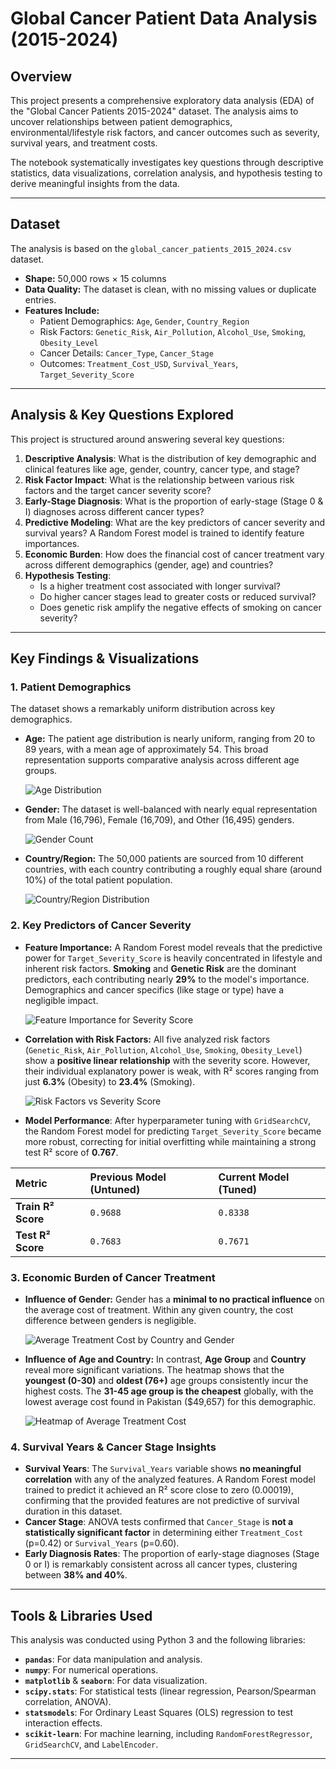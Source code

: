 # Global Cancer Patient Data Analysis (2015-2024)

##  Overview

This project presents a comprehensive exploratory data analysis (EDA) of the "Global Cancer Patients 2015-2024" dataset. The analysis aims to uncover relationships between patient demographics, environmental/lifestyle risk factors, and cancer outcomes such as severity, survival years, and treatment costs.

The notebook systematically investigates key questions through descriptive statistics, data visualizations, correlation analysis, and hypothesis testing to derive meaningful insights from the data.

---

##  Dataset

The analysis is based on the `global_cancer_patients_2015_2024.csv` dataset.

-   **Shape:** 50,000 rows × 15 columns
-   **Data Quality:** The dataset is clean, with no missing values or duplicate entries.
-   **Features Include:**
    -   Patient Demographics: `Age`, `Gender`, `Country_Region`
    -   Risk Factors: `Genetic_Risk`, `Air_Pollution`, `Alcohol_Use`, `Smoking`, `Obesity_Level`
    -   Cancer Details: `Cancer_Type`, `Cancer_Stage`
    -   Outcomes: `Treatment_Cost_USD`, `Survival_Years`, `Target_Severity_Score`

---

##  Analysis & Key Questions Explored

This project is structured around answering several key questions:

1.  **Descriptive Analysis**: What is the distribution of key demographic and clinical features like age, gender, country, cancer type, and stage?
2.  **Risk Factor Impact**: What is the relationship between various risk factors and the target cancer severity score?
3.  **Early-Stage Diagnosis**: What is the proportion of early-stage (Stage 0 & I) diagnoses across different cancer types?
4.  **Predictive Modeling**: What are the key predictors of cancer severity and survival years? A Random Forest model is trained to identify feature importances.
5.  **Economic Burden**: How does the financial cost of cancer treatment vary across different demographics (gender, age) and countries?
6.  **Hypothesis Testing**:
    -   Is a higher treatment cost associated with longer survival?
    -   Do higher cancer stages lead to greater costs or reduced survival?
    -   Does genetic risk amplify the negative effects of smoking on cancer severity?

---

##  Key Findings & Visualizations

### 1. Patient Demographics

The dataset shows a remarkably uniform distribution across key demographics.

-   **Age:** The patient age distribution is nearly uniform, ranging from 20 to 89 years, with a mean age of approximately 54. This broad representation supports comparative analysis across different age groups.

    ![Age Distribution](assets/Age_plot.png)

-   **Gender:** The dataset is well-balanced with nearly equal representation from Male (16,796), Female (16,709), and Other (16,495) genders.

    ![Gender Count](assets/Gender_plot.png)

-   **Country/Region:** The 50,000 patients are sourced from 10 different countries, with each country contributing a roughly equal share (around 10%) of the total patient population.

    ![Country/Region Distribution](assets/Country_region_piechart.png)

### 2. Key Predictors of Cancer Severity

-   **Feature Importance:** A Random Forest model reveals that the predictive power for `Target_Severity_Score` is heavily concentrated in lifestyle and inherent risk factors. **Smoking** and **Genetic Risk** are the dominant predictors, each contributing nearly **29%** to the model's importance. Demographics and cancer specifics (like stage or type) have a negligible impact.

    ![Feature Importance for Severity Score](assets/Feature_importance_randomforest.png)

-   **Correlation with Risk Factors:** All five analyzed risk factors (`Genetic_Risk`, `Air_Pollution`, `Alcohol_Use`, `Smoking`, `Obesity_Level`) show a **positive linear relationship** with the severity score. However, their individual explanatory power is weak, with R² scores ranging from just **6.3%** (Obesity) to **23.4%** (Smoking).

    ![Risk Factors vs Severity Score](assets/Factor_vs_Sevscore_linregress.png)

-   **Model Performance**: After hyperparameter tuning with `GridSearchCV`, the Random Forest model for predicting `Target_Severity_Score` became more robust, correcting for initial overfitting while maintaining a strong test R² score of **0.767**.

| Metric             | Previous Model (Untuned) | Current Model (Tuned) |
| :----------------- | :----------------------- | :-------------------- |
| **Train R² Score** | `0.9688`                 | `0.8338`              |
| **Test R² Score** | `0.7683`                 | `0.7671`              |

### 3. Economic Burden of Cancer Treatment

-   **Influence of Gender:** Gender has a **minimal to no practical influence** on the average cost of treatment. Within any given country, the cost difference between genders is negligible.

    ![Average Treatment Cost by Country and Gender](assets/AverageCancer_Treatment_Cost_country_gender_overallavg.png)

-   **Influence of Age and Country:** In contrast, **Age Group** and **Country** reveal more significant variations. The heatmap shows that the **youngest (0-30)** and **oldest (76+)** age groups consistently incur the highest costs. The **31-45 age group is the cheapest** globally, with the lowest average cost found in Pakistan ($49,657) for this demographic.

    ![Heatmap of Average Treatment Cost](assets/Heatmap_Average_Treatment_cost_by_Age_group_and_Country.png)

### 4. Survival Years & Cancer Stage Insights

-   **Survival Years**: The `Survival_Years` variable shows **no meaningful correlation** with any of the analyzed features. A Random Forest model trained to predict it achieved an R² score close to zero (0.00019), confirming that the provided features are not predictive of survival duration in this dataset.
-   **Cancer Stage**: ANOVA tests confirmed that `Cancer_Stage` is **not a statistically significant factor** in determining either `Treatment_Cost` (p=0.42) or `Survival_Years` (p=0.60).
-   **Early Diagnosis Rates**: The proportion of early-stage diagnoses (Stage 0 or I) is remarkably consistent across all cancer types, clustering between **38% and 40%**.

---

##  Tools & Libraries Used

This analysis was conducted using Python 3 and the following libraries:
-   **`pandas`**: For data manipulation and analysis.
-   **`numpy`**: For numerical operations.
-   **`matplotlib`** & **`seaborn`**: For data visualization.
-   **`scipy.stats`**: For statistical tests (linear regression, Pearson/Spearman correlation, ANOVA).
-   **`statsmodels`**: For Ordinary Least Squares (OLS) regression to test interaction effects.
-   **`scikit-learn`**: For machine learning, including `RandomForestRegressor`, `GridSearchCV`, and `LabelEncoder`.

---
